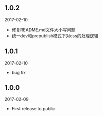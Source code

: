 ## 1.0.2

2017-02-10

* 修复README.md文件大小写问题
* 统一dev和prepublish模式下对css的处理逻辑

## 1.0.1

2017-02-10

* bug fix

## 1.0.0

2017-02-09

* First release to public

